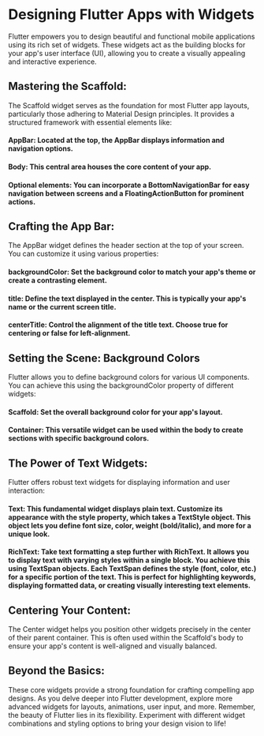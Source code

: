 # Designing Flutter Apps with Widgets
Flutter empowers you to design beautiful and functional mobile applications using its rich set of widgets. These widgets act as the building blocks for your app's user interface (UI), allowing you to create a visually appealing and interactive experience.

## Mastering the Scaffold:

The Scaffold widget serves as the foundation for most Flutter app layouts, particularly those adhering to Material Design principles. It provides a structured framework with essential elements like:

#### AppBar: Located at the top, the AppBar displays information and navigation options.
#### Body: This central area houses the core content of your app.
#### Optional elements: You can incorporate a BottomNavigationBar for easy navigation between screens and a FloatingActionButton for prominent actions.
## Crafting the App Bar:

The AppBar widget defines the header section at the top of your screen. You can customize it using various properties:

#### backgroundColor: Set the background color to match your app's theme or create a contrasting element.
#### title: Define the text displayed in the center. This is typically your app's name or the current screen title.
#### centerTitle: Control the alignment of the title text. Choose true for centering or false for left-alignment.
## Setting the Scene: Background Colors

Flutter allows you to define background colors for various UI components. You can achieve this using the backgroundColor property of different widgets:

#### Scaffold: Set the overall background color for your app's layout.
#### Container: This versatile widget can be used within the body to create sections with specific background colors.
## The Power of Text Widgets:

Flutter offers robust text widgets for displaying information and user interaction:

#### Text: This fundamental widget displays plain text. Customize its appearance with the style property, which takes a TextStyle object. This object lets you define font size, color, weight (bold/italic), and more for a unique look.

#### RichText: Take text formatting a step further with RichText. It allows you to display text with varying styles within a single block. You achieve this using TextSpan objects. Each TextSpan defines the style (font, color, etc.) for a specific portion of the text. This is perfect for highlighting keywords, displaying formatted data, or creating visually interesting text elements.

## Centering Your Content:

The Center widget helps you position other widgets precisely in the center of their parent container. This is often used within the Scaffold's body to ensure your app's content is well-aligned and visually balanced.

## Beyond the Basics:

These core widgets provide a strong foundation for crafting compelling app designs. As you delve deeper into Flutter development, explore more advanced widgets for layouts, animations, user input, and more. Remember, the beauty of Flutter lies in its flexibility. Experiment with different widget combinations and styling options to bring your design vision to life!
